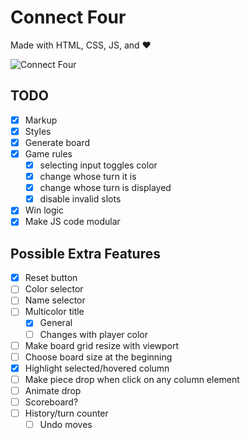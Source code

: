 # Connect Four

Made with HTML, CSS, JS, and :heart:

![Connect Four](https://www.memory-improvement-tips.com/images/Connect_Four_ani.gif)

## TODO

- [x] Markup
- [x] Styles
- [x] Generate board
- [x] Game rules
    - [x] selecting input toggles color
    - [x] change whose turn it is
    - [x] change whose turn is displayed
    - [x] disable invalid slots
- [x] Win logic
- [x] Make JS code modular

## Possible Extra Features

- [x] Reset button
- [ ] Color selector
- [ ] Name selector
- [ ] Multicolor title
    - [x] General
    - [ ] Changes with player color
- [ ] Make board grid resize with viewport
- [ ] Choose board size at the beginning
- [x] Highlight selected/hovered column
- [ ] Make piece drop when click on any column element
- [ ] Animate drop
- [ ] Scoreboard?
- [ ] History/turn counter
    - [ ] Undo moves
